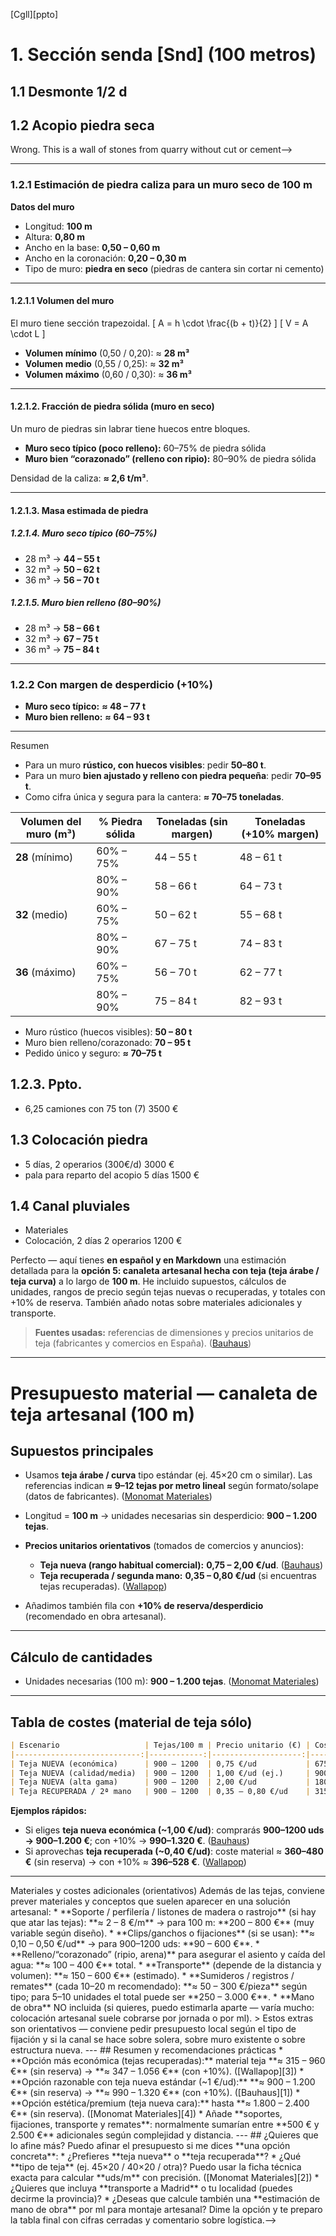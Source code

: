 [Cgll][ppto]

# 1. Sección senda [Snd] (100 metros)
## 1.1 Desmonte 1/2 d
## 1.2 Acopio piedra seca
<!--how many tons of stone (limestone) I need to build a wall 100 meters length? the measures are: base width 50-60 cms, height 80 cms; top width 20-30 cms-->

<!-->Wrong. This is a wall of stones from quarry without cut or cement-->

<!--Assumptions / method
Wall volume (from your previous dims): min 28 m³, mid 32 m³, max 36 m³.
Limestone density (solid stone): ≈ 2.6 t/m³.
Solid-stone fraction (typical for quarry/random rubble): 0.60–0.75 (i.e. 60–75% of wall volume is actual rock). If you fill voids thoroughly with small stones (good hearting), that fraction can rise to 0.80–0.90.
Mass = Volume × solid_fraction × density.
Results (no extra allowance)
Typical dry rubble (solid fraction 0.60 → 0.75):
Min (28 m³): 43.7 – 54.6 t
Mid (32 m³): 49.9 – 62.4 t
Max (36 m³): 56.2 – 70.2 t
If heavily hearted / well packed (0.80 → 0.90):
Min (28 m³): 58.2 – 65.5 t
Mid (32 m³): 66.6 – 74.9 t
Max (36 m³): 74.9 – 84.2 t
With a common safety/waste allowance (≈ +10%)
Typical dry rubble: ≈ 48 – 77 t (depending on widths and packing).
Well-packed / hearted: ≈ 64 – 93 t.
Practical takeaway / recommendation
If the wall is truly loose, random rubble with significant voids: expect ~45–70 t of stone; order ~50–80 t including a 10% margin.
If you (or the builder) will fill the gaps carefully with small stones (hearting), expect ~65–85 t; order ~70–95 t to be safe.
If you want one simple number to give a quarry: order ~70–75 tonnes (good compromise for a 100 m dry stone wall with some hearting and a small safety margin).
If you want an exact single number I can compute it now for a specific pair of widths (e.g. base = 55 cm, top = 25 cm) and with whatever packing % and waste % you prefer-->
---
### 1.2.1 Estimación de piedra caliza para un muro seco de 100 m

**Datos del muro**

* Longitud: **100 m**
* Altura: **0,80 m**
* Ancho en la base: **0,50 – 0,60 m**
* Ancho en la coronación: **0,20 – 0,30 m**
* Tipo de muro: **piedra en seco** (piedras de cantera sin cortar ni cemento)

---

####  1.2.1.1 Volumen del muro

El muro tiene sección trapezoidal.
[
A = h \cdot \frac{(b + t)}{2}
]
[
V = A \cdot L
]

* **Volumen mínimo** (0,50 / 0,20): ≈ **28 m³**
* **Volumen medio** (0,55 / 0,25): ≈ **32 m³**
* **Volumen máximo** (0,60 / 0,30): ≈ **36 m³**

---

#### 1.2.1.2. Fracción de piedra sólida (muro en seco)

Un muro de piedras sin labrar tiene huecos entre bloques.

* **Muro seco típico (poco relleno):** 60–75% de piedra sólida
* **Muro bien “corazonado” (relleno con ripio):** 80–90% de piedra sólida

Densidad de la caliza: **≈ 2,6 t/m³**.

---

#### 1.2.1.3. Masa estimada de piedra

##### 1.2.1.4. Muro seco típico (60–75%)

* 28 m³ → **44 – 55 t**
* 32 m³ → **50 – 62 t**
* 36 m³ → **56 – 70 t**

##### 1.2.1.5. Muro bien relleno (80–90%)

* 28 m³ → **58 – 66 t**
* 32 m³ → **67 – 75 t**
* 36 m³ → **75 – 84 t**

---

### 1.2.2 Con margen de desperdicio (+10%)

* **Muro seco típico:** **≈ 48 – 77 t**
* **Muro bien relleno:** **≈ 64 – 93 t**

---
 Resumen

* Para un muro **rústico, con huecos visibles**: pedir **50–80 t**.
* Para un muro **bien ajustado y relleno con piedra pequeña**: pedir **70–95 t**.
* Como cifra única y segura para la cantera: **≈ 70–75 toneladas**.

| Volumen del muro (m³) | % Piedra sólida | Toneladas (sin margen) | Toneladas (+10% margen) |
|------------------------|-----------------|------------------------|-------------------------|
| **28** (mínimo)        | 60% – 75%       | 44 – 55 t              | 48 – 61 t               |
|                        | 80% – 90%       | 58 – 66 t              | 64 – 73 t               |
| **32** (medio)         | 60% – 75%       | 50 – 62 t              | 55 – 68 t               |
|                        | 80% – 90%       | 67 – 75 t              | 74 – 83 t               |
| **36** (máximo)        | 60% – 75%       | 56 – 70 t              | 62 – 77 t               |
|                        | 80% – 90%       | 75 – 84 t              | 82 – 93 t               |
 
- Muro rústico (huecos visibles): **50 – 80 t**  
- Muro bien relleno/corazonado: **70 – 95 t**  
- Pedido único y seguro: **≈ 70–75 t**  
## 1.2.3. Ppto.
- 6,25 camiones con 75 ton (7) 3500 €


## 1.3 Colocación piedra
- 5 días, 2 operarios (300€/d) 3000 €
- pala para reparto del acopio 5 días 1500 €

## 1.4 Canal pluviales
- Materiales  
- Colocación, 2 días 2 operarios 1200 €

<!--I need to install an open rainwater drainage channel made of Spanish tiles along a 100-meter stretch. How much will that material cost?-->

Perfecto — aquí tienes **en español y en Markdown** una estimación detallada para la **opción 5: canaleta artesanal hecha con teja (teja árabe / teja curva)** a lo largo de **100 m**. He incluido supuestos, cálculos de unidades, rangos de precio según tejas nuevas o recuperadas, y totales con +10% de reserva. También añado notas sobre materiales adicionales y transporte.

> **Fuentes usadas:** referencias de dimensiones y precios unitarios de teja (fabricantes y comercios en España). ([Bauhaus][1])

---

# Presupuesto material — canaleta de teja artesanal (100 m)

## Supuestos principales

* Usamos **teja árabe / curva** tipo estándar (ej. 45×20 cm o similar). Las referencias indican **≈ 9–12 tejas por metro lineal** según formato/solape (datos de fabricantes). ([Monomat Materiales][2])
* Longitud = **100 m** → unidades necesarias sin desperdicio: **900 – 1.200 tejas**.
* **Precios unitarios orientativos** (tomados de comercios y anuncios):

  * **Teja nueva (rango habitual comercial):** **0,75 – 2,00 €/ud**. ([Bauhaus][1])
  * **Teja recuperada / segunda mano:** **0,35 – 0,80 €/ud** (si encuentras tejas recuperadas). ([Wallapop][3])
* Añadimos también fila con **+10% de reserva/desperdicio** (recomendado en obra artesanal).

---

## Cálculo de cantidades

* Unidades necesarias (100 m): **900 – 1.200 tejas**. ([Monomat Materiales][2])

---

## Tabla de costes (material de teja sólo)

```markdown
| Escenario                   | Tejas/100 m | Precio unitario (€) | Coste sin +10% (€) | Coste con +10% (€) |
|----------------------------:|------------:|--------------------:|-------------------:|-------------------:|
| Teja NUEVA (económica)      | 900 – 1200  | 0,75 €/ud           | 675  – 900         | 742,5 – 990        |
| Teja NUEVA (calidad/media)  | 900 – 1200  | 1,00 €/ud (ej.)     | 900  – 1200        | 990  – 1320        |
| Teja NUEVA (alta gama)      | 900 – 1200  | 2,00 €/ud           | 1800 – 2400        | 1980 – 2640        |
| Teja RECUPERADA / 2ª mano   | 900 – 1200  | 0,35 – 0,80 €/ud    | 315  – 960         | 346,5 – 1056       |
```

**Ejemplos rápidos:**

* Si eliges **teja nueva económica (~1,00 €/ud)**: comprarás **900–1200 uds → 900–1.200 €**; con +10% → **990–1.320 €**. ([Bauhaus][1])
* Si aprovechas **teja recuperada (~0,40 €/ud)**: coste material ≈ **360–480 €** (sin reserva) → con +10% ≈ **396–528 €**. ([Wallapop][3])

---

<!--> Materiales y costes adicionales (orientativos)

Además de las tejas, conviene prever materiales y conceptos que suelen aparecer en una solución artesanal:

* **Soporte / perfilería / listones de madera o rastrojo** (si hay que atar las tejas): **≈ 2 – 8 €/m** → para 100 m: **200 – 800 €** (muy variable según diseño).
* **Clips/ganchos o fijaciones** (si se usan): **≈ 0,10 – 0,50 €/ud** → para 900–1200 uds: **90 – 600 €**.
* **Relleno/“corazonado” (ripio, arena)** para asegurar el asiento y caída del agua: **≈ 100 – 400 €** total.
* **Transporte** (depende de la distancia y volumen): **≈ 150 – 600 €** (estimado).
* **Sumideros / registros / remates** (cada 10–20 m recomendado): **≈ 50 – 300 €/pieza** según tipo; para 5–10 unidades el total puede ser **250 – 3.000 €**.
* **Mano de obra** NO incluida (si quieres, puedo estimarla aparte — varía mucho: colocación artesanal suele cobrarse por jornada o por ml).

> Estos extras son orientativos — conviene pedir presupuesto local según el tipo de fijación y si la canal se hace sobre solera, sobre muro existente o sobre estructura nueva.

---

## Resumen y recomendaciones prácticas

* **Opción más económica (tejas recuperadas):** material teja **≈ 315 – 960 €** (sin reserva) → **≈ 347 – 1.056 €** (con +10%). ([Wallapop][3])
* **Opción razonable con teja nueva estándar (~1 €/ud):** **≈ 900 – 1.200 €** (sin reserva) → **≈ 990 – 1.320 €** (con +10%). ([Bauhaus][1])
* **Opción estética/premium (teja nueva cara):** hasta **≈ 1.800 – 2.400 €** (sin reserva). ([Monomat Materiales][4])
* Añade **soportes, fijaciones, transporte y remates**: normalmente sumarían entre **500 € y 2.500 €** adicionales según complejidad y distancia.

---

## ¿Quieres que lo afine más?

Puedo afinar el presupuesto si me dices **una opción concreta**:

* ¿Prefieres **teja nueva** o **teja recuperada**?
* ¿Qué **tipo de teja** (ej. 45×20 / 40×20 / otra)? Puedo usar la ficha técnica exacta para calcular **uds/m** con precisión. ([Monomat Materiales][2])
* ¿Quieres que incluya **transporte a Madrid** o tu localidad (puedes decirme la provincia)?
* ¿Deseas que calcule también una **estimación de mano de obra** por ml para montaje artesanal?

Dime la opción y te preparo la tabla final con cifras cerradas y comentario sobre logística.-->

[1]: https://www.bauhaus.es/tejas-y-placas-onduladas/teja-arabe-curva/p/24325420?utm_source=chatgpt.com "Teja Árabe curva (45 x 20 cm, Naranja)"
[2]: https://monomatmateriales.com/producto/teja-arabe-curva-45x20-borja/?srsltid=AfmBOooBaAEb2w5BdnH7G9dFZKpXMjWFQuEXPtScRbyRmCZZs7CtompT&utm_source=chatgpt.com "Teja Árabe Curva 45×20 BORJA"
[3]: https://es.wallapop.com/construccion-y-reformas/teja-arabe?utm_source=chatgpt.com "Teja árabe segunda mano - Wallapop"
[4]: https://monomatmateriales.com/producto/teja-arabe-curva-45x20-borja/?srsltid=AfmBOorwx1UIlDDV9ZJElIsBI40TjFdD0kXJY03UyhEvkebzfbjbjLo0&utm_source=chatgpt.com "Teja Árabe Curva 45×20 BORJA"

